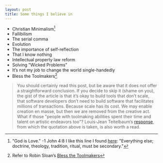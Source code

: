 ```yaml
---
layout: post
title: Some things I believe in
---
```


* Christian Minimalism[^1]
* Fallibilism
* The serial comma
* Evolution
* The importance of self-reflection
* That I know nothing
* Intellectual property law reform
* Solving "Wicked Problems"
* It’s not my job to change the world single-handedly
* Bless the Toolmakers[^2]

[^1]: "God is Love." -1 John 4:8 
    I like this line I found [here](http://www.winternet.com/~swezeyt/bible/cmin/cminMain.htm): "Everything else; doctrine, theology, tradition, ritual, must be secondary."

[^2]: Refer to Robin Sloan’s [Bless the Toolmakers](http://snarkmarket.com/2011/7320) 
> You should certainly read this post, but be aware that it does not offer a straightforward conclusion.  If you decide to skip it (shame on you), the gist of the article is that it’s okay to build tools that don’t scale, that software developers don’t need to build software that facilitates millions of transactions.  Because scale has its cost.  We may enable creation en masse, but then we are removed from the creative act.  What if those "people with toolmaking abilities spent their time and talent on artistic endeavors too"?
    Louis-Jean Teitelbaum’s [response](http://ljt.meidosem.com/post/9795254025/bless-the-toolreaders), from which the quotation above is taken, is also worth a read.

